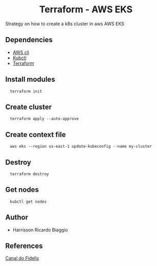 <h1 align="center">Terraform - AWS EKS</h1>
Strategy on how to create a k8s cluster in aws AWS EKS

## Dependencies
- [AWS cli](https://docs.aws.amazon.com/cli/latest/userguide/install-cliv2.html)
- [Kubctl](https://kubernetes.io/docs/tasks/tools/)
- [Terraform](https://learn.hashicorp.com/tutorials/terraform/install-cli)

## Install modules
```
  terraform init
```

## Create cluster
```
  terraform apply --auto-approve
```

## Create context file
```
  aws eks --region us-east-1 update-kubeconfig --name my-cluster
```

## Destroy
```
  terraform destroy
```

## Get nodes
```
  kubctl get nodes
```

## Author
- Harrisson Ricardo Biaggio

## References
[Canal do Fidelis](https://www.youtube.com/c/MatheusFidelissauro/videos)
